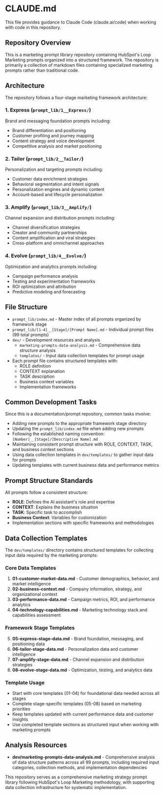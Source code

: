 # CLAUDE.md

This file provides guidance to Claude Code (claude.ai/code) when working with code in this repository.

## Repository Overview

This is a marketing prompt library repository containing HubSpot's Loop Marketing prompts organized into a structured framework. The repository is primarily a collection of markdown files containing specialized marketing prompts rather than traditional code.

## Architecture

The repository follows a four-stage marketing framework architecture:

### 1. Express (`prompt_lib/1__Express/`)
Brand and messaging foundation prompts including:
- Brand differentiation and positioning
- Customer profiling and journey mapping
- Content strategy and voice development
- Competitive analysis and market positioning

### 2. Tailor (`prompt_lib/2__Tailor/`)
Personalization and targeting prompts including:
- Customer data enrichment strategies
- Behavioral segmentation and intent signals
- Personalization engines and dynamic content
- Account-based and lifecycle personalization

### 3. Amplify (`prompt_lib/3__Amplify/`)
Channel expansion and distribution prompts including:
- Channel diversification strategies
- Creator and community partnerships
- Content amplification and viral strategies
- Cross-platform and omnichannel approaches

### 4. Evolve (`prompt_lib/4__Evolve/`)
Optimization and analytics prompts including:
- Campaign performance analysis
- Testing and experimentation frameworks
- ROI optimization and attribution
- Predictive modeling and forecasting

## File Structure

- `prompt_lib/index.md` - Master index of all prompts organized by framework stage
- `prompt_lib/[1-4]__[Stage]/[Prompt Name].md` - Individual prompt files (99 total prompts)
- `dev/` - Development resources and analysis
  - `marketing-prompts-data-analysis.md` - Comprehensive data structure analysis
  - `templates/` - Input data collection templates for prompt usage
- Each prompt file contains structured templates with:
  - ROLE definition
  - CONTEXT explanation
  - TASK description
  - Business context variables
  - Implementation frameworks

## Common Development Tasks

Since this is a documentation/prompt repository, common tasks involve:

- Adding new prompts to the appropriate framework stage directory
- Updating the `prompt_lib/index.md` file when adding new prompts
- Following the established naming convention: `[Number]__[Stage]/[Descriptive Name].md`
- Maintaining consistent prompt structure with ROLE, CONTEXT, TASK, and business context sections
- Using data collection templates in `dev/templates/` to gather input data for prompts
- Updating templates with current business data and performance metrics

## Prompt Structure Standards

All prompts follow a consistent structure:
- **ROLE**: Defines the AI assistant's role and expertise
- **CONTEXT**: Explains the business situation
- **TASK**: Specific task to accomplish
- **Business Context**: Variables for customization
- Implementation sections with specific frameworks and methodologies

## Data Collection Templates

The `dev/templates/` directory contains structured templates for collecting input data required by the marketing prompts:

### Core Data Templates
1. **01-customer-market-data.md** - Customer demographics, behavior, and market intelligence
2. **02-business-context.md** - Company information, strategy, and organizational context
3. **03-performance-data.md** - Campaign metrics, ROI, and performance analytics
4. **04-technology-capabilities.md** - Marketing technology stack and capabilities assessment

### Framework Stage Templates
5. **05-express-stage-data.md** - Brand foundation, messaging, and positioning data
6. **06-tailor-stage-data.md** - Personalization data and customer intelligence
7. **07-amplify-stage-data.md** - Channel expansion and distribution strategies
8. **08-evolve-stage-data.md** - Optimization, testing, and analytics data

### Template Usage
- Start with core templates (01-04) for foundational data needed across all stages
- Complete stage-specific templates (05-08) based on marketing priorities
- Keep templates updated with current performance data and customer insights
- Use completed template sections as structured input when working with marketing prompts

## Analysis Resources

- **dev/marketing-prompts-data-analysis.md** - Comprehensive analysis of data structure patterns across all 99 prompts, including required input categories, collection methods, and implementation dependencies

This repository serves as a comprehensive marketing strategy prompt library following HubSpot's Loop Marketing methodology, with supporting data collection infrastructure for systematic implementation.